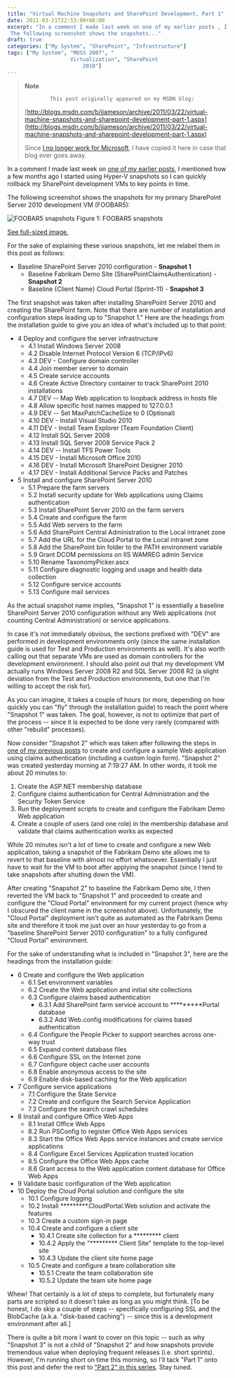 ```yaml
---
title: "Virtual Machine Snapshots and SharePoint Development, Part 1"
date: 2011-03-21T22:53:00+08:00
excerpt: "In a comment I made last week on one of my earlier posts , I mentioned how a few months ago I started using Hyper-V snapshots so I can quickly rollback my SharePoint development VMs to key points in time. 
 The following screenshot shows the snapshots..."
draft: true
categories: ["My System", "SharePoint", "Infrastructure"]
tags: ["My System", "MOSS 2007", "
                    Virtualization", "SharePoint
                        2010"]
---
```


> **Note**
> 
>             This post originally appeared on my MSDN blog:  
>   
> 
> 
> [http://blogs.msdn.com/b/jjameson/archive/2011/03/22/virtual-machine-snapshots-and-sharepoint-development-part-1.aspx](http://blogs.msdn.com/b/jjameson/archive/2011/03/22/virtual-machine-snapshots-and-sharepoint-development-part-1.aspx)
> 
> 
> Since [I no longer work for Microsoft](/blog/jjameson/archive/2011/09/02/last-day-with-microsoft.aspx), I have copied it here in case that blog                 ever goes away.


In a comment I made last week on [one of my earlier posts](/blog/jjameson/archive/2011/03/11/disk-benchmarks-ssd-vs-quot-raptor-quot-vs-raid.aspx), I mentioned how a few months ago I started using         Hyper-V snapshots so I can quickly rollback my SharePoint development VMs to key         points in time.

The following screenshot shows the snapshots for my primary SharePoint Server 2010         development VM (FOOBAR5):

![FOOBAR5 snapshots](https://www.technologytoolbox.com/blog/images/www_technologytoolbox_com/blog/jjameson/9/r_FOOBAR5%20Snapshots.png)
            Figure 1: FOOBAR5 snapshots

[See full-sized image.](/blog/images/www_technologytoolbox_com/blog/jjameson/9/o_FOOBAR5%20Snapshots.png)


For the sake of explaining these various snapshots, let me relabel them in this         post as follows:

- Baseline SharePoint Server 2010 configuration - **Snapshot 1**
    - Baseline Fabrikam Demo Site (SharePointClaimsAuthentication) - **Snapshot
                    2**
    - Baseline {Client Name} Cloud Portal (Sprint-11) - **Snapshot 3**


The first snapshot was taken after installing SharePoint Server 2010 and creating         the SharePoint farm. Note that there are number of installation and configuration         steps leading up to "Snapshot 1." Here are the headings from the installation guide         to give you an idea of what's included up to that point:

- 4 Deploy and configure the server infrastructure
    - 4.1 Install Windows Server 2008
    - 4.2 Disable Internet Protocol Version 6 (TCP/IPv6)
    - 4.3 DEV - Configure domain controller
    - 4.4 Join member server to domain
    - 4.5 Create service accounts
    - 4.6 Create Active Directory container to track SharePoint 2010 installations
    - 4.7 DEV -- Map Web application to loopback address in hosts file
    - 4.8 Allow specific host names mapped to 127.0.0.1
    - 4.9 DEV -- Set MaxPatchCacheSize to 0 (Optional)
    - 4.10 DEV - Install Visual Studio 2010
    - 4.11 DEV - Install Team Explorer (Team Foundation Client)
    - 4.12 Install SQL Server 2008
    - 4.13 Install SQL Server 2008 Service Pack 2
    - 4.14 DEV -- Install TFS Power Tools
    - 4.15 DEV - Install Microsoft Office 2010
    - 4.16 DEV - Install Microsoft SharePoint Designer 2010
    - 4.17 DEV - Install Additional Service Packs and Patches
- 5 Install and configure SharePoint Server 2010
    - 5.1 Prepare the farm servers
    - 5.2 Install security update for Web applications using Claims authentication
    - 5.3 Install SharePoint Server 2010 on the farm servers
    - 5.4 Create and configure the farm
    - 5.5 Add Web servers to the farm
    - 5.6 Add SharePoint Central Administration to the Local intranet zone
    - 5.7 Add the URL for the Cloud Portal to the Local intranet zone
    - 5.8 Add the SharePoint bin folder to the PATH environment variable
    - 5.9 Grant DCOM permissions on IIS WAMREG admin Service
    - 5.10 Rename TaxonomyPicker.ascx
    - 5.11 Configure diagnostic logging and usage and health data collection
    - 5.12 Configure service accounts
    - 5.13 Configure mail services


As the actual snapshot name implies, "Snapshot 1" is essentially a baseline SharePoint         Server 2010 configuration without any Web applications (not counting Central Administration)         or service applications.

In case it's not immediately obvious, the sections prefixed with "DEV" are performed         in development environments only (since the same installation guide is used for         Test and Production environments as well). It's also worth calling out that separate         VMs are used as domain controllers for the development environment. I should also         point out that my development VM actually runs Windows Server 2008 R2 and SQL Server         2008 R2 (a slight deviation from the Test and Production environments, but one that         I'm willing to accept the risk for).

As you can imagine, it takes a couple of hours (or more, depending on how quickly         you can "fly" through the installation guide) to reach the point where "Snapshot         1" was taken. The goal, however, is not to optimize that part of the process --         since it is expected to be done very rarely (compared with other "rebuild" processes).

Now consider "Snapshot 2" which was taken after following the steps in [one of my previous posts](/blog/jjameson/archive/2011/02/25/claims-login-web-part-for-sharepoint-server-2010.aspx) to create and configure a sample Web application         using claims authentication (including a custom login form). "Snapshot 2" was created         yesterday morning at 7:19:27 AM. In other words, it took me about 20 minutes to:

1. Create the ASP.NET membership database
2. Configure claims authentication for Central Administration and the Security Token
            Service
3. Run the deployment scripts to create and configure the Fabrikam Demo Web application
4. Create a couple of users (and one role) in the membership database and validate
            that claims authentication works as expected


While 20 minutes isn't a lot of time to create and configure a new Web application,         taking a snapshot of the Fabrikam Demo site allows me to revert to that baseline         with almost no effort whatsoever. Essentially I just have to wait for the VM to         boot after applying the snapshot (since I tend to take snapshots after shutting         down the VM).

After creating "Snapshot 2" to baseline the Fabrikam Demo site, I then reverted         the VM back to "Snapshot 1" and proceeded to create and configure the "Cloud Portal"         environment for my current project (hence why I obscured the client name in the         screenshot above). Unfortunately, the "Cloud Portal" deployment isn't quite as automated         as the Fabrikam Demo site and therefore it took me just over an hour yesterday to         go from a "baseline SharePoint Server 2010 configuration" to a fully configured         "Cloud Portal" environment.

For the sake of understanding what is included in "Snapshot 3", here are the headings         from the installation guide:

- 6 Create and configure the Web application
    - 6.1 Set environment variables
    - 6.2 Create the Web application and initial site collections
    - 6.3 Configure claims based authentication
        - 6.3.1 Add SharePoint farm service account to \*\*\*\*\*\*\*\*\*Portal database
        - 6.3.2 Add Web.config modifications for claims based authentication
    - 6.4 Configure the People Picker to support searches across one-way trust
    - 6.5 Expand content database files
    - 6.6 Configure SSL on the Internet zone
    - 6.7 Configure object cache user accounts
    - 6.8 Enable anonymous access to the site
    - 6.9 Enable disk-based caching for the Web application
- 7 Configure service applications
    - 7.1 Configure the State Service
    - 7.2 Create and configure the Search Service Application
    - 7.3 Configure the search crawl schedules
- 8 Install and configure Office Web Apps
    - 8.1 Install Office Web Apps
    - 8.2 Run PSConfig to register Office Web Apps services
    - 8.3 Start the Office Web Apps service instances and create service applications
    - 8.4 Configure Excel Services Application trusted location
    - 8.5 Configure the Office Web Apps cache
    - 8.6 Grant access to the Web application content database for Office Web Apps
- 9 Validate basic configuration of the Web application
- 10 Deploy the Cloud Portal solution and configure the site
    - 10.1 Configure logging
    - 10.2 Install \*\*\*\*\*\*\*\*\*.CloudPortal.Web solution and activate the features
    - 10.3 Create a custom sign-in page
    - 10.4 Create and configure a client site
        - 10.4.1 Create site collection for a \*\*\*\*\*\*\*\*\* client
        - 10.4.2 Apply the "\*\*\*\*\*\*\*\*\* Client Site" template to the top-level site
        - 10.4.3 Update the client site home page
    - 10.5 Create and configure a team collaboration site
        - 10.5.1 Create the team collaboration site
        - 10.5.2 Update the team site home page


Whew! That certainly is a lot of steps to complete, but fortunately many parts are         scripted so it doesn't take as long as you might think. [To be honest, I do skip         a couple of steps -- specifically configuring SSL and the BlobCache (a.k.a. "disk-based         caching") -- since this is a development environment after all.]

There is quite a bit more I want to cover on this topic -- such as why "Snapshot         3" is not a child of "Snapshot 2" and how snapshots provide tremendous value when         deploying frequent releases (i.e. short sprints). However, I'm running short on         time this morning, so I'll tack "Part 1" onto this post and defer the rest to ["Part 2" in this series](/blog/jjameson/archive/2011/03/23/virtual-machine-snapshots-and-sharepoint-development-part-2.aspx). Stay tuned.

